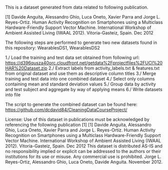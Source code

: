 This is a dataset generated from data related to following publication.


[1] Davide Anguita, Alessandro Ghio, Luca Oneto, Xavier Parra and Jorge L. Reyes-Ortiz. Human Activity Recognition on Smartphones using a Multiclass Hardware-Friendly Support Vector Machine. International Workshop of Ambient Assisted Living (IWAAL 2012). Vitoria-Gasteiz, Spain. Dec 2012

The following steps are performed to generate two new datasets found in this repository: WearablesDS1, WearablesDS2

1./ Load the training and test data set obtained from following url: https://d396qusza40orc.cloudfront.net/getdata%2Fprojectfiles%2FUCI%20HAR%20Dataset.zip
2./ Extract labels from activity_labels.txt & features.txt from original dataset and use them as descriptive column titles
3./ Merge training and test data into one combined dataset 
4./ Select only columns containing mean and standard deviation values 
5./ Group data by activity and test subject and aggregate by way of applying means
6./ Write datasets into file  

The script to generate the combined dataset can be found here: 
https://github.com/dcdavid84/CleaningDataCourseProject/

License:
Use of this dataset in publications must be acknowledged by referencing the following publication [1] 
[1] Davide Anguita, Alessandro Ghio, Luca Oneto, Xavier Parra and Jorge L. Reyes-Ortiz. Human Activity Recognition on Smartphones using a Multiclass Hardware-Friendly Support Vector Machine. International Workshop of Ambient Assisted Living (IWAAL 2012). Vitoria-Gasteiz, Spain. Dec 2012
This dataset is distributed AS-IS and no responsibility implied or explicit can be addressed to the authors or their institutions for its use or misuse. Any commercial use is prohibited.
Jorge L. Reyes-Ortiz, Alessandro Ghio, Luca Oneto, Davide Anguita. November 2012.
